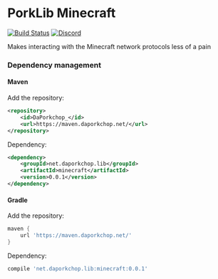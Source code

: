 # PorkLib Minecraft

[![Build Status](https://jenkins.daporkchop.net/job/PorkLib/job/minecraft/badge/icon)](https://jenkins.daporkchop.net/job/PorkLib/job/minecraft)
[![Discord](https://img.shields.io/discord/428813657816956929.svg)](https://discord.gg/FrBHHCk)

Makes interacting with the Minecraft network protocols less of a pain

### Dependency management

#### Maven

Add the repository:

```xml
<repository>
    <id>DaPorkchop_</id>
    <url>https://maven.daporkchop.net/</url>
</repository>
```

Dependency:

```xml
<dependency>
    <groupId>net.daporkchop.lib</groupId>
    <artifactId>minecraft</artifactId>
    <version>0.0.1</version>
</dependency>
```

#### Gradle

Add the repository:

```groovy
maven { 
    url 'https://maven.daporkchop.net/'
}
```

Dependency:

```groovy
compile 'net.daporkchop.lib:minecraft:0.0.1'
```
